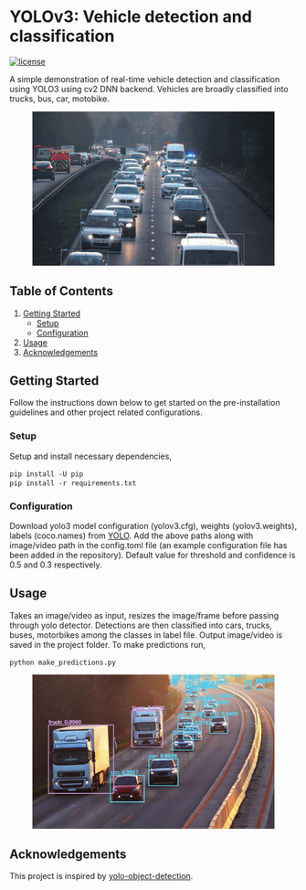 # YOLOv3: Vehicle detection and classification
[![license](https://img.shields.io/github/license/mashape/apistatus.svg)](LICENSE)

A simple demonstration of real-time vehicle detection and classification using YOLO3 using cv2 DNN backend. Vehicles are broadly classified into trucks, bus, car, motobike.

<div style="text-align:center">
  <figure>
    <img src=./asset/output.gif>
  <figure>
</div>

## Table of Contents
<!-- MarkdownTOC autolink="true" bracket="round" autoanchor="false" lowercase="only_ascii" uri_encoding="true" levels="1,2,3,4" -->
1. [Getting Started](#getting-started)
    - [Setup](#setup)
    - [Configuration](#configuration)
2. [Usage](#usage)
3. [Acknowledgements](#acknowledgements)
<!-- /MarkdownTOC -->

## Getting Started
Follow the instructions down below to get started on the pre-installation guidelines and other project related configurations.
### Setup

Setup and install necessary dependencies,
```
pip install -U pip
pip install -r requirements.txt
```

### Configuration
Download yolo3 model configuration (yolov3.cfg), weights (yolov3.weights), labels (coco.names) from [YOLO](https://pjreddie.com/darknet/yolo/).
Add the above paths along with image/video path in the config.toml file (an example configuration file has been added in the repository).
Default value for threshold and confidence is 0.5 and 0.3 respectively.


## Usage
Takes an image/video as input, resizes the image/frame before passing through yolo detector. Detections are then classified into cars, trucks, buses, motorbikes among the classes in label file. Output image/video is saved in the project folder.
To make predictions run,
```
python make_predictions.py
```
<div style="text-align:center">
  <figure>
    <img src=./asset/output.jpg>
  <figure>
</div>

## Acknowledgements

This project is inspired by [yolo-object-detection](https://www.thepythoncode.com/article/yolo-object-detection-with-opencv-and-pytorch-in-python).

